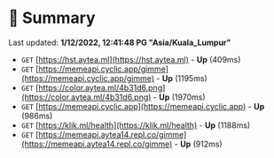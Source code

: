 # 📖 Summary
Last updated: **1/12/2022, 12:41:48 PG "Asia/Kuala_Lumpur"**

- `GET` [https://hst.aytea.ml](https://hst.aytea.ml) - **Up** (409ms)
- `GET` [https://memeapi.cyclic.app/gimme](https://memeapi.cyclic.app/gimme) - **Up** (1195ms)
- `GET` [https://color.aytea.ml/4b31d6.png](https://color.aytea.ml/4b31d6.png) - **Up** (1970ms)
- `GET` [https://memeapi.cyclic.app](https://memeapi.cyclic.app) - **Up** (986ms)
- `GET` [https://klik.ml/health](https://klik.ml/health) - **Up** (1188ms)
- `GET` [https://memeapi.aytea14.repl.co/gimme](https://memeapi.aytea14.repl.co/gimme) - **Up** (912ms)
